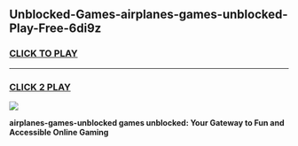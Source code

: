 
## Unblocked-Games-airplanes-games-unblocked-Play-Free-6di9z
<h3>
<a href="https://premium76.site?title=airplanes-games-unblocked&ref=18A1">CLICK TO PLAY</a></h3>
<hr>

<h3>
<a href="https://premium76.site?title=airplanes-games-unblocked&ref=18A1">CLICK 2 PLAY</a>
  
</h3>

<a href="https://premium76.site?title=airplanes-games-unblocked&ref=18A1"><img src="https://clearcache.store/games.png"></a>


**airplanes-games-unblocked games unblocked: Your Gateway to Fun and Accessible Online Gaming**
